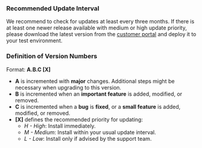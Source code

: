 ### Recommended Update Interval
We recommend to check for updates at least every three months. If there is at least one newer release available with medium or high update priority, please download the latest version from the [customer portal](https://portal.theobald-software.com/) and deploy it to your test environment.

### Definition of Version Numbers

Format: **A.B.C [X]**

* **A** is incremented with **major** changes. Additional steps might be necessary when upgrading to this version.
* **B** is incremented when an **important feature** is added, modified, or removed.
* **C** is incremented when a **bug** is **fixed**, or a **small feature** is added, modified, or removed.
* **[X]** defines the recommended priority for updating:
    * *H - High*:   Install immediately.
    * *M - Medium*: Install within your usual update interval.
    * *L - Low*:    Install only if advised by the support team.
